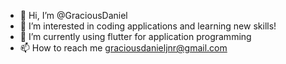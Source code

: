 - 👋 Hi, I’m @GraciousDaniel
- 👀 I’m interested in coding applications and learning new skills!
- 🌱 I’m currently using flutter for application programming
- 📫 How to reach me graciousdanieljnr@gmail.com

<!---
GraciousDaniel/GraciousDaniel is a ✨ special ✨ repository because its `README.md` (this file) appears on your GitHub profile.
You can click the Preview link to take a look at your changes.
--->

